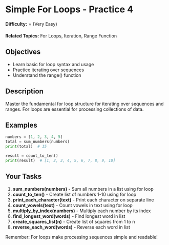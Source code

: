 # Simple For Loops - Practice 4

**Difficulty:** ⭐ (Very Easy)

**Related Topics:** For Loops, Iteration, Range Function

## Objectives

- Learn basic for loop syntax and usage
- Practice iterating over sequences
- Understand the range() function

## Description

Master the fundamental for loop structure for iterating over sequences and ranges. For loops are essential for processing collections of data.

## Examples

```python
numbers = [1, 2, 3, 4, 5]
total = sum_numbers(numbers)
print(total)  # 15

result = count_to_ten()
print(result)  # [1, 2, 3, 4, 5, 6, 7, 8, 9, 10]
```

## Your Tasks

1. **sum_numbers(numbers)** - Sum all numbers in a list using for loop
2. **count_to_ten()** - Create list of numbers 1-10 using for loop
3. **print_each_character(text)** - Print each character on separate line
4. **count_vowels(text)** - Count vowels in text using for loop
5. **multiply_by_index(numbers)** - Multiply each number by its index
6. **find_longest_word(words)** - Find longest word in list
7. **create_squares_list(n)** - Create list of squares from 1 to n
8. **reverse_each_word(words)** - Reverse each word in list

Remember: For loops make processing sequences simple and readable!